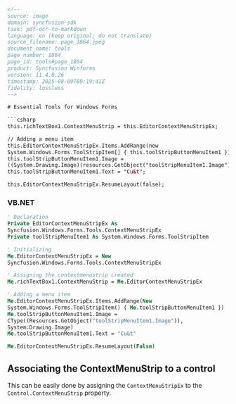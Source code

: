 ```html
<!-- 
source: image
domain: syncfusion-sdk
task: pdf-ocr-to-markdown
language: en (keep original; do not translate)
source_filename: page_1864.jpeg
document_name: tools
page_number: 1864
page_id: tools#page_1864
product: Syncfusion Winforms
version: 11.4.0.26
timestamp: 2025-08-09T09:19:41Z
fidelity: lossless
-->

# Essential Tools for Windows Forms

```csharp
this.richTextBox1.ContextMenuStrip = this.EditorContextMenuStripEx;

// Adding a menu item
this.EditorContextMenuStripEx.Items.AddRange(new
System.Windows.Forms.ToolStripItem[] { this.toolStripButtonMenuItem1 });
this.toolStripButtonMenuItem1.Image =
((System.Drawing.Image)(resources.GetObject("toolStripMenuItem1.Image")));
this.toolStripButtonMenuItem1.Text = "Cu&t";

this.EditorContextMenuStripEx.ResumeLayout(false);
```

### VB.NET

```vb
' Declaration
Private EditorContextMenuStripEx As
Syncfusion.Windows.Forms.Tools.ContextMenuStripEx
Private toolStripMenuItem1 As System.Windows.Forms.ToolStripItem

' Initializing
Me.EditorContextMenuStripEx = New
Syncfusion.Windows.Forms.Tools.ContextMenuStripEx

' Assigning the contextmenustrip created
Me.richTextBox1.ContextMenuStrip = Me.EditorContextMenuStripEx

' Adding a menu item
Me.EditorContextMenuStripEx.Items.AddRange(New
System.Windows.Forms.ToolStripItem() { Me.toolStripButtonMenuItem1 })
Me.toolStripButtonMenuItem1.Image =
CType((Resources.GetObject("toolStripMenuItem1.Image")),
System.Drawing.Image)
Me.toolStripButtonMenuItem1.Text = "Cu&t"

Me.EditorContextMenuStripEx.ResumeLayout(False)
```

## Associating the ContextMenuStrip to a control

This can be easily done by assigning the `ContextMenuStripEx` to the `Control.ContextMenuStrip` property.

<!-- tags: [Syncfusion Winforms, ContextMenuStripEx] keywords: [ContextMenuStripEx, Associating context menu, assigning context menu, Control.ContextMenuStrip] -->
```